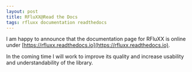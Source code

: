 ```yaml
---
layout: post
title: RFluXX@Read the Docs
tags: rfluxx documentation readthedocs
---
```


I am happy to announce that the documentation page for RFluXX is online under [https://rfluxx.readthedocs.io](https://rfluxx.readthedocs.io).

In the coming time I will work to improve its quality and increase usability and understandability of the library.